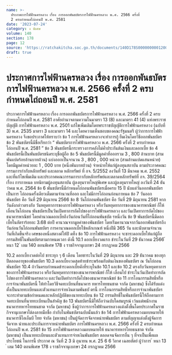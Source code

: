 ```yaml
---
name: >-
  ประกาศการไฟฟ้านครหลวง เรื่อง การออกพันธบัตรการไฟฟ้านครหลวง พ.ศ. 2566 ครั้งที่
  2 ครบกำหนดไถ่ถอนปี พ.ศ. 2581
date: '2023-07-24'
category: ง พิเศษ
volume: 140
section: 178
page: 12
source: 'https://ratchakitcha.soc.go.th/documents/140D178S0000000001200.pdf'
draft: true
---
```


# ประกาศการไฟฟ้านครหลวง เรื่อง การออกพันธบัตรการไฟฟ้านครหลวง พ.ศ. 2566 ครั้งที่ 2 ครบกำหนดไถ่ถอนปี พ.ศ. 2581

ประกาศการไฟฟ้านครหลวง เรื่อง การออกพันธบัตรการไฟฟ้านครหลวง พ.ศ. 2566 ครั้งที่ 2 ครบกำหนดไถ่ถอนปี พ.ศ. 2581 อาศัยอำนาจตามความในมาตรา 13 (8) และมาตรา 41 (4) แห่งพระราชบัญญัติ การไฟฟ้านครหลวง พ.ศ. 2501 แก้ไขเพิ่มเติมโดยพระราชบัญญัติการไฟฟ้านครหลวง (ฉบับที่ 3) พ.ศ. 2535 มาตรา 3 และมาตรา 14 และโดยความเห็นชอบของคณะรัฐมนตรี ผู้ว่าการการไฟฟ้านครหลวง จึงขอประกาศให้ทราบว่า ข้อ 1 การไฟฟ้านครหลวงจะทำการกู้ ยืมเงินโดยวิธีออกพันธบัตร ข้อ 2 พันธบัตรนี้มีชื่อเรียกว่า “ พันธบัตรการไฟฟ้านครหลวง พ.ศ. 2566 ครั้งที่ 2 ครบกำหนดไถ่ถอนปี พ.ศ. 2581 ” ข้อ 3 พันธบัตรนี้กระทรวงการคลังไม่ค้ำประกันต้นเงินและดอกเบี้ย ข้อ 4 พันธบัตรนี้เป็นพันธบัตรชนิดระบุชื่อผู้ถือ ข้อ 5 พันธบัตรนี้มีมูลค่าที่ออกรวม 3 , 800 ล้านบาท (สามพันแปดร้อยล้านบาทถ้วน) แบ่งออกเป็นจานวน 3 , 800 , 000 หน่วย (สามล้านแปดแสนหน่วย) โดยมีมูลค่าหน่วยละ 1 , 000 บาท (หนึ่งพันบาทถ้วน) จำหน่ายให้แก่ผู้ลงทุนสถาบัน ตามประกาศคณะกรรมการกำกับหลักทรัพย์ และตลาด หลักทรัพย์ ที่ กจ. 5/2552 ลงวันที่ 13 มีนาคม พ.ศ. 2552 และที่แก้ไขเพิ่มเติม และประกาศคณะกรรมการกากับหลักทรัพย์และตลาดหลักทรัพย์ที่ กจ. 39/2564 เรื่อง การกาหนด บทนิยามผู้ลงทุนสถาบัน ผู้ลงทุนรายใหญ่พิเศษ และผู้ลงทุนรายใหญ่ ลงวันที่ 24 ธัน วำคม พ.ศ. 2564 ข้อ 6 พันธบัตรนี้มีกำหนดไถ่ถอนพันธบัตรเมื่อครบ 15 ปี นับแต่วันออกพันธบัตรเป็นการ ไถ่ถอนครั้งเดียวเต็มตามจำนวนที่ออก และไม่มีการไถ่ถอนก่อนกาหนด ข้อ 7 วันออกพันธบัตร คือ วันที่ 29 มิถุนายน 2566 ข้อ 8 วันไถ่ถอนพันธบัตร คือ วันที่ 29 มิถุนายน 2581 หากวันดังกล่าวตรงกับ วันหยุดทาการของการไฟฟ้านครหลวง หรือวันหยุดทาการของธนาคารพาณิชย์ ก็ให้เลื่อนวันไถ่ถอน พันธบัตรเป็นวันเปิดทาการถัดไปของการไฟฟ้านครหลวง และวันเปิดทาการถัดไปของธนาคารพาณิชย์ โดยคำนวณดอกเบี้ยถึงวันก่อนวันที่ไถ่ถอนพันธบัต รหนึ่งวัน ข้อ 9 พันธบัตรนี้มีดอกเบี้ยในอัตราร้อยละ 3.68 ต่อปี คานวณจากมูลค่าของพันธบัตร โดยเริ่มคานวณจากวันออกพันธบัตรถึงวันก่อนวันไถ่ถอนพันธบัตร การคานวณดอกเบี้ยใช้หลักเกณฑ์ หนึ่งปีมี 365 วัน และนับตามจำนวนวันที่เกิดขึ้นจริง เศษของหนึ่งสตางค์ให้ปั ดทิ้ง ข้อ 10 การไฟฟ้านครหลวง จะชาระดอกเบี้ยให้แก่ผู้ถือกรรมสิทธิ์ในพันธบัตรตามกาหนดเวลา ดังนี้ 10.1 ดอกเบี้ยงวดแรก ชำระในวันที่ 29 ธันวาคม 2566 ้ หนา 12 ่ เลม 140 ตอนพิเศษ 178 ง ราชกิจจานุเบกษา 24 กรกฎาคม 2566

10.2 ดอกเบี้ยงวดต่อไป ชาระทุก ๆ 6 เดือน โดยชาระในวันที่ 29 มิถุนายน และ 29 ธันวาคม ของทุกปีตลอดอายุของพันธบัตร 10.3 ดอกเบี้ยงวดสุดท้ายชำระพร้อมกับต้นเงินของพันธบัตร ณ วันไถ่ถอน พันธบัตร 10.4 ถ้าวันครบกำหนดชำระดอกเบี้ยดังที่ระบุในข้อ 10.1 และข้อ 10.2 ตรงกับวันหยุดทาการของการไฟฟ้านครหลวง หรือวันหยุดทาการของธนาคารพาณิชย์ ก็ให้ เลื่อนไป ชำระในวันเปิดทำการถัดไปของการไฟฟ้านครหลวง และวันเปิดทำการถัดไปของธนาคารพาณิชย์ ข้อ 11 การโอนกรรมสิทธิ์หรือการจำนาพันธบัตรนี้ ให้ทำโดยวิธีจดทะเบียนที่ธนาคาร ทหารไทยธนชาต จากัด (มหาชน) ซึ่งได้รับแต่งตั้งเป็นนายทะเบียนและตัวแทนการจ่ายเงินตามพันธบั ตรนี้ การโอนกรรมสิทธิ์หรือการจำนาพันธบัตรจะกระทำตามข้อกำหนดและหลักปฏิบัติของนายทะเบียน ข้อ 12 กรรมสิทธิ์ในพันธบัตรนี้ให้ถือตามการจดทะเบียนที่นายทะเบียนเป็นสำคัญ ข้อ 13 พันธบัตรนี้มิให้ถือว่าฉบับใดสมบูรณ์ เว้นแต่พนักงาน ธนาคารทหารไทยธนชาต จากัด (มหาชน) ซึ่งผู้ว่าการการไฟฟ้านครหลวงแต่งตั้งขึ้นโดยประกาศในราชกิจจานุเบกษาได้ลงลายมือชื่อ กำกับในพันธบัตรฉบับนั้นแล้ว ข้อ 14 การไฟฟ้านครหลวงมอบหมายให้ ธนาคารซีไอเอ็มบี ไทย จำกัด (มหาชน) เป็นผู้จัดการจัดจาหน่ายพันธบัตร ตามสัญญาแต่งตั้งผู้จัดการจัดจาห น่ายและประกันการจาหน่ายพันธบัตร การไฟฟ้านครหลวง พ.ศ. 2566 ครั้งที่ 2 ครบกำหนดไถ่ถอนปี พ.ศ. 2581 ข้อ 15 การไฟฟ้านครหลวงมอบหมายให้ ธนาคารทหารไทยธนชาต จำกัด (มหาชน) เป็นนายทะเบียนและตัวแทนการจ่ายเงินพันธบัตร ตลอดจนจัดการอื่น ๆ ที่จาเป็นเพื่อผลประโยชน์ ในการนี้ ประกาศ ณ วันที่ 2 3 มิ ถุนายน พ.ศ. 25 6 6 วิลาศ เฉลยสัตย์ ผู้ว่าการ ้ หนา 13 ่ เลม 140 ตอนพิเศษ 178 ง ราชกิจจานุเบกษา 24 กรกฎาคม 2566
